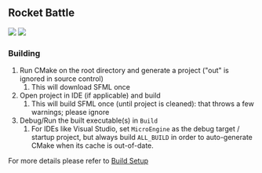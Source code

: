 ## Rocket Battle

![](https://github.com/karnkaul/MicroEngine/workflows/CI/badge.svg)
![](https://github.com/karnkaul/MicroEngine/workflows/CI_dev/badge.svg)

### Building
1. Run CMake on the root directory and generate a project ("out" is ignored in source control)
	1. This will download SFML once
1. Open project in IDE (if applicable) and build
	1. This will build SFML once (until project is cleaned): that throws a few warnings; please ignore
1. Debug/Run the built executable(s) in `Build`
	1. For IDEs like Visual Studio, set `MicroEngine` as the debug target / startup project, but always build `ALL_BUILD` in order to auto-generate CMake when its cache is out-of-date.

For more details please refer to [Build Setup](https://github.com/karnkaul/MicroEngine/wiki/Build-Setup)
